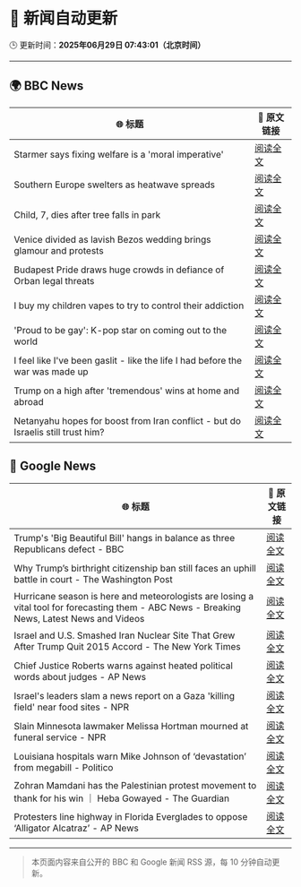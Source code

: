 # 🧠 新闻自动更新

🕒 更新时间：**2025年06月29日 07:43:01（北京时间）**

---

## 🌍 BBC News

| 🌐 标题 | 🔗 原文链接 |
|--------|-------------|
| Starmer says fixing welfare is a 'moral imperative' | [阅读全文](https://www.bbc.com/news/articles/c20wxq3q1x3o) |
| Southern Europe swelters as heatwave spreads | [阅读全文](https://www.bbc.com/news/articles/c5y74nv1zqpo) |
| Child, 7, dies after tree falls in park | [阅读全文](https://www.bbc.com/news/articles/c4gdr4el5vpo) |
| Venice divided as lavish Bezos wedding brings glamour and protests | [阅读全文](https://www.bbc.com/news/articles/c5ylk5nznkyo) |
| Budapest Pride draws huge crowds in defiance of Orban legal threats | [阅读全文](https://www.bbc.com/news/articles/c23g02dl1z8o) |
| I buy my children vapes to try to control their addiction | [阅读全文](https://www.bbc.com/news/articles/czdv3jq1pnyo) |
| 'Proud to be gay': K-pop star on coming out to the world | [阅读全文](https://www.bbc.com/news/articles/cn5kx7wn1nzo) |
| I feel like I've been gaslit - like the life I had before the war was made up | [阅读全文](https://www.bbc.com/news/articles/cn81rdvdm9jo) |
| Trump on a high after 'tremendous' wins at home and abroad | [阅读全文](https://www.bbc.com/news/articles/c994p7vd8l5o) |
| Netanyahu hopes for boost from Iran conflict - but do Israelis still trust him? | [阅读全文](https://www.bbc.com/news/articles/cvgnp2l2vj9o) |

## 📰 Google News

| 🌐 标题 | 🔗 原文链接 |
|--------|-------------|
| Trump's 'Big Beautiful Bill' hangs in balance as three Republicans defect - BBC | [阅读全文](https://news.google.com/rss/articles/CBMiWkFVX3lxTE5IckQza2xtU2pnR29nekJuVlJyeWkzQ3NoRjZldTk5YU1VRVQwaE1iYVV5d2RZU251WWlDbGNzeGRidERpRnU4RGwtU25kSy1MaDJrOXpJcTNKd9IBX0FVX3lxTE1PX01zNVVyYzVjWEhUYUZRdVpWeEVYT0hMTnNGRDBIcUwtV19IMC1jN0N4dEJldWdMUXdLS3h5RnNyU042VTcwQWZVdE9UeGZmbHZvOElISXAzc1JLV1dR?oc=5) |
| Why Trump’s birthright citizenship ban still faces an uphill battle in court - The Washington Post | [阅读全文](https://news.google.com/rss/articles/CBMiogFBVV95cUxQRnRmZEE1eXFlTHFUQm56U1VDNWx2ZU1yc1Btb3dudUk2WVFIWk1DOUZHaXduS1ZXRk5NdHJBM1ZDTGI2THJWTUJRYTdXdFpHOF9IdHZjeDF6UF9vbXZHd2xMSC1KMnEya2lFQXFlOHhzbFMzUHRJdkEwSHNxQlVEb19vY29TNVFqaGJZanc3bUVOeU1SWmlrVFFONzlPUmlhVHc?oc=5) |
| Hurricane season is here and meteorologists are losing a vital tool for forecasting them - ABC News - Breaking News, Latest News and Videos | [阅读全文](https://news.google.com/rss/articles/CBMiqgFBVV95cUxOanFNSG1lQTBoV1Nod19Gcjg0MFZwTFYtM1JFdTh5Q2xpTTVFNmdJc1U5bEhtY0VncHIwR2JTWGhyMTVjV1ZPa3AydGQyU1dzYm5iRk5SZTFlZmtvWVBITEpFZDMyc1lXRWRTOTBwYml6NTFwWVFyZExoYWhqMHhvemthb1JkdFBsMDBjZ2ZTbEcydGowcGdBZHRMd3ZCWDJEX1F0RXFlNjRvQdIBrwFBVV95cUxPMjhwVUhwd3ZIUXpqdWRDUDZSbkYxQm5mc0FUWTBxa0pGRWIzWU1kUlZsZGp2NTNKVEdVbmFqdXBNTjlmOHdzdDBVNVhfX3BScVVXYTJybFZhcFNvMjRZa3FHWFNZa21KVzZocDItQzZqc2l0a21jNUdudE5QSUg0elBCWV9XM2VaVzVMRXZJS1JXM1puSC1WNGpXMWI1OGhGX2xjUmdUdHdHdHdMZzRv?oc=5) |
| Israel and U.S. Smashed Iran Nuclear Site That Grew After Trump Quit 2015 Accord - The New York Times | [阅读全文](https://news.google.com/rss/articles/CBMif0FVX3lxTE13SUg4cE5RUXVKZm1fb3pWc2kyTEpWSUptWnhfa1dzMzdHUEthOHFtbXVzbWYtT1dEc011MVhaaERKNzVNYkd4Q2pvVUhSOVdFYTZpSzF4NWplMWNqeEhJN3cyQ3hDd0FRYjFkUG5Bb01UVWdxTWRZSEVPaHJjbTg?oc=5) |
| Chief Justice Roberts warns against heated political words about judges - AP News | [阅读全文](https://news.google.com/rss/articles/CBMirwFBVV95cUxPU0NQbndTMnBDR0FWenR1T3E3bTgzaXQ5RzRubzRzdmh1M0R5NEd4amp6QWRFT2FtYW9WM0V1M25zY0RRd2w2UW1nNlBuRXNRUTc2em50aDlNZFVRTlR0dzVsaWo4ZkhObGdrZVJKd2dtb0ZqbmVwZ0dydi1NbDk4ZV9ySHBMdDNIUDJXQVhHdTJpbGY3bTUtbjNqbllmXzJjQ0FaVlFCcVdTd01IZ0pj?oc=5) |
| Israel's leaders slam a news report on a Gaza 'killing field' near food sites - NPR | [阅读全文](https://news.google.com/rss/articles/CBMie0FVX3lxTE1nQzNRcVN3VTJnQUJ6bjFPMDdkLW00d1NyeGtCQ2o0cHNoeng1N0xYeVlONFNFbDhIQlpYZFg1VTMxemNnVGNIaWZKMzdNWm1jNFJWSm9RSnp0WEtZd21vbHBYRDcxSnZhVVZibDlzSTNhVHJlakFpbGpmVQ?oc=5) |
| Slain Minnesota lawmaker Melissa Hortman mourned at funeral service - NPR | [阅读全文](https://news.google.com/rss/articles/CBMikwFBVV95cUxOcGxsU2tleklyRVlQV3Y3V3VfOVoyTWZ5OHBCNVV3cHBXSTJPNGNfWXVpSEY4WnN6LVhMeXpIdWlHeUhUQnduUnBhaGRja0RmNUh2QlA5M2NZVWFMejRMakozZnA1V1VwQWh2WFEtQ0FqQm9NOGltNUpkenVMYlE5eTJKcmdkQnhqZFE1SVJLaGREZWs?oc=5) |
| Louisiana hospitals warn Mike Johnson of ‘devastation’ from megabill - Politico | [阅读全文](https://news.google.com/rss/articles/CBMizgFBVV95cUxNU0F2M3h2S3Nzbl9NaXVwWDN1SERSX3lRbVhiMkxXU2gxZ2IyOXNhSVVpelFMTG16cHNGVHFFVW1ZOHBiOVZxdkZueFBrUU94V2FZN2NTYlY5ZGVMbEdJb2pWYnBvektiRmR2Vk15M0RGR3I1MHFCRkxHdmJBd01MOWVDRHl2X3JxTXJoLWY1T0k1SHJnLTZabndfMjhSVEtOZEctNG52MnotSXlrdk1aMGZ4SzNsOGVQSWlXdG5DZkhBbWlPbnNtY0dUX1IwZw?oc=5) |
| Zohran Mamdani has the Palestinian protest movement to thank for his win ｜ Heba Gowayed - The Guardian | [阅读全文](https://news.google.com/rss/articles/CBMilgFBVV95cUxOQjNLUzg1dkpXeXhWdmJabmNXY0F2dkZua2lwc19xYl9Tc3AyQ2F3Mlh0WjU4S1FobzhDck5RNkVOVXhhSUJjNzNWaFdSUkJHREs2UXNpUk1wQjNNQkM2ZUppZFhibnJHcTM4U2JUbEJTd2l4VHROYTZIdllnNEJnN2FQNzBYLWJFZlI3TVE5OWJ1b240Qnc?oc=5) |
| Protesters line highway in Florida Everglades to oppose ‘Alligator Alcatraz’ - AP News | [阅读全文](https://news.google.com/rss/articles/CBMiqAFBVV95cUxORmlRaGtfTXYzVkc0WE94R2xDTlp3a3U4VUt0Z3IyQkhJSHc1VW5jNHg5NU1ZVzhzVzFLQXVxSDBFbEJaTUd2dk9SbGxvbC1tSV9iS215SW5VdWR0NUNLdGM1WU14bnBySE1NYWVvR3c4cGFrUjdBWmNFbXRHSWtBeEIwdmxXaHJMNjlPYmNkTXYtbzh0NkdITFZPNEhpQjhDa2llQkgzTG4?oc=5) |

---
> 本页面内容来自公开的 BBC 和 Google 新闻 RSS 源，每 10 分钟自动更新。